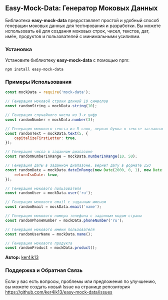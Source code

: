 ## Easy-Mock-Data: Генератор Моковых Данных

Библиотека **easy-mock-data** предоставляет простой и удобный способ генерации моковых данных для тестирования и разработки. Вы можете использовать её для создания моковых строк, чисел, текстов, дат, имён, продуктов и пользователей с минимальными усилиями.

### Установка

Установите библиотеку **easy-mock-data** с помощью npm:
```
npm install easy-mock-data
```

### Примеры Использования

```javascript
const mockData = require('mock-data');

// Генерация моковой строки длиной 10 символов
const randomString = mockData.string(10);

// Генерация случайного числа из 3-х цифр
const randomNumber = mockData.number(3);

// Генерация мокового текста из 5 слов, первая буква в тексте заглавная
const randomText = mockData.text(5, {
    capitalizeFirstLetter: true,
});

// Генерация числа в заданном диапазоне
const randomNumberInRange = mockData.numberInRange(10, 50);

// Генерация даты в заданном диапазоне, вернет дату в формате ISO
const randomDate = mockData.dateInRange(new Date(2000, 0, 1), new Date(), {
    returnIsoDate: true,
});

// Генерация мокового пользователя
const randomUser = mockData.user('ru');

// Генерация мокового email с заданным именем
const randomEmail = mockData.email('name');

// Генерация мокового номера телефона с заданным кодом страны
const randomPhoneNumber = mockData.phoneNumber('ru');

// Генерация мокового имени пользователя
const randomUserName = mockData.name();

// Генерация мокового продукта
const randomProduct = mockData.product();
```
**Автор:** [ker4ik13](https://t.me/ker4ik13)

### Поддержка и Обратная Связь
Если у вас есть вопросы, проблемы или предложения по улучшению, вы можете создать новый Issue на странице репозитория https://github.com/ker4ik13/easy-mock-data/issues
